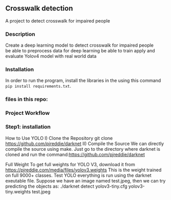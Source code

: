 
## Crosswalk detection 
A project to detect crosswalk for impaired people 

### Description  
Create a deep learning model to detect crosswalk for impaired people  
be able to preprocess data for deep learning
be able to train apply and evaluate Yolov4 model with real world data

### Installation
In order to run the program, install the libraries in the using this command `pip install requirements.txt`.   

 ### files in this repo:
 
 
 ### Project Workflow

 ### Step1: installation
 How to Use YOLO
I) Clone the Repository
git clone https://github.com/pjreddie/darknet
II) Compile the Source
We can directly compile the source using make. Just go to the directory where darknet is cloned and run the command:https://github.com/pjreddie/darknet

Full Weight
To get full weights for YOLO V3, download it from https://pjreddie.com/media/files/yolov3.weights
This is the weight trained on full 9000+ classes.
Test YOLO
everything is run using the darknet exeutable file. Suppose we have an image named test.jpeg, then we can try predicting the objects as:
./darknet detect yolov3-tiny.cfg yolov3-tiny.weights test.jpeg
